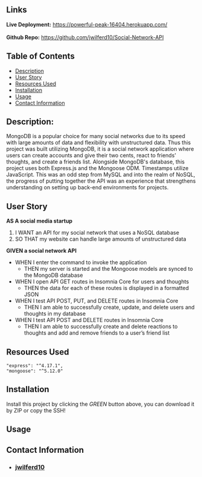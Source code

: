 ## Links
**Live Deployment:** https://powerful-peak-16404.herokuapp.com/
<br>
<br>
**Github Repo:** https://github.com/jwilferd10/Social-Network-API

## Table of Contents 
  - [Description](#description)
  - [User Story](#user-story)
  - [Resources Used](#resources-used)
  - [Installation](#installation)
  - [Usage](#usage)
  - [Contact Information](#contact-information)

## Description:
MongoDB is a popular choice for many social networks due to its speed with large amounts of data and flexibility with unstructured data. Thus this project was built utilizing MongoDB, it is a social network application where users can create accounts and give their two cents, react to friends' thoughts, and create a friends list. Alongside MongoDB's database, this project uses both Express.js and the Mongoose ODM. Timestamps utilize JavaScript. This was an odd step from MySQL and into the realm of NoSQL, the progress of putting together the API was an experience that strengthens understanding on setting up back-end environments for projects.

## User Story
**AS A social media startup**
1. I WANT an API for my social network that uses a NoSQL database
2. SO THAT my website can handle large amounts of unstructured data

**GIVEN a social network API**
- WHEN I enter the command to invoke the application
  - THEN my server is started and the Mongoose models are synced to the MongoDB database
- WHEN I open API GET routes in Insomnia Core for users and thoughts
  - THEN the data for each of these routes is displayed in a formatted JSON
- WHEN I test API POST, PUT, and DELETE routes in Insomnia Core
  - THEN I am able to successfully create, update, and delete users and thoughts in my database
- WHEN I test API POST and DELETE routes in Insomnia Core
  - THEN I am able to successfully create and delete reactions to thoughts and add and remove friends to a user’s friend list

## Resources Used

    "express": "^4.17.1",
    "mongoose": "^5.12.0"

## Installation
Install this project by clicking the *GREEN* button above, you can download it by ZIP or copy the SSH!

## Usage
 
## Contact Information
- ### [jwilferd10](https://github.com/jwilferd10)
